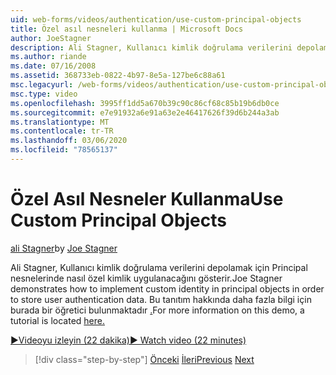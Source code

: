 ```yaml
---
uid: web-forms/videos/authentication/use-custom-principal-objects
title: Özel asıl nesneleri kullanma | Microsoft Docs
author: JoeStagner
description: Ali Stagner, Kullanıcı kimlik doğrulama verilerini depolamak için Principal nesnelerinde nasıl özel kimlik uygulanacağını gösterir. Bu tanıtım hakkında daha fazla bilgi için,...
ms.author: riande
ms.date: 07/16/2008
ms.assetid: 368733eb-0822-4b97-8e5a-127be6c88a61
msc.legacyurl: /web-forms/videos/authentication/use-custom-principal-objects
msc.type: video
ms.openlocfilehash: 3995ff1dd5a670b39c90c86cf68c85b19b6db0ce
ms.sourcegitcommit: e7e91932a6e91a63e2e46417626f39d6b244a3ab
ms.translationtype: MT
ms.contentlocale: tr-TR
ms.lasthandoff: 03/06/2020
ms.locfileid: "78565137"
---
```

# <a name="use-custom-principal-objects"></a><span data-ttu-id="2184c-104">Özel Asıl Nesneler Kullanma</span><span class="sxs-lookup"><span data-stu-id="2184c-104">Use Custom Principal Objects</span></span>

<span data-ttu-id="2184c-105">[ali Stagner](https://github.com/JoeStagner)</span><span class="sxs-lookup"><span data-stu-id="2184c-105">by [Joe Stagner](https://github.com/JoeStagner)</span></span>

<span data-ttu-id="2184c-106">Ali Stagner, Kullanıcı kimlik doğrulama verilerini depolamak için Principal nesnelerinde nasıl özel kimlik uygulanacağını gösterir.</span><span class="sxs-lookup"><span data-stu-id="2184c-106">Joe Stagner demonstrates how to implement custom identity in principal objects in order to store user authentication data.</span></span> <span data-ttu-id="2184c-107">Bu tanıtım hakkında daha fazla bilgi için burada bir öğretici bulunmaktadır [.](../../overview/older-versions-security/introduction/forms-authentication-configuration-and-advanced-topics-vb.md)</span><span class="sxs-lookup"><span data-stu-id="2184c-107">For more information on this demo, a tutorial is located [here.](../../overview/older-versions-security/introduction/forms-authentication-configuration-and-advanced-topics-vb.md)</span></span>

[<span data-ttu-id="2184c-108">&#9654;Videoyu izleyin (22 dakika)</span><span class="sxs-lookup"><span data-stu-id="2184c-108">&#9654; Watch video (22 minutes)</span></span>](https://channel9.msdn.com/Blogs/ASP-NET-Site-Videos/use-custom-principal-objects)

> [!div class="step-by-step"]
> <span data-ttu-id="2184c-109">[Önceki](add-custom-data-to-the-authentication-method.md)
> [İleri](understanding-aspnet-memberships.md)</span><span class="sxs-lookup"><span data-stu-id="2184c-109">[Previous](add-custom-data-to-the-authentication-method.md)
[Next](understanding-aspnet-memberships.md)</span></span>
